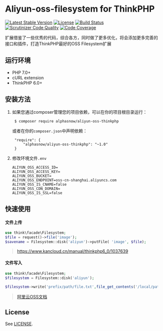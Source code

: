 # Aliyun-oss-filesystem for ThinkPHP

[![Latest Stable Version](https://poser.pugx.org/alphasnow/aliyun-oss-thinkphp/v/stable)](https://packagist.org/packages/alphasnow/aliyun-oss-thinkphp)
[![License](https://poser.pugx.org/alphasnow/aliyun-oss-thinkphp/license)](https://packagist.org/packages/alphasnow/aliyun-oss-thinkphp)
[![Build Status](https://travis-ci.com/alphasnow/aliyun-oss-thinkphp.svg?branch=master)](https://travis-ci.com/alphasnow/aliyun-oss-thinkphp)
[![Scrutinizer Code Quality](https://scrutinizer-ci.com/g/alphasnow/aliyun-oss-thinkphp/badges/quality-score.png?b=master)](https://scrutinizer-ci.com/g/alphasnow/aliyun-oss-thinkphp/?branch=master)
[![Code Coverage](https://scrutinizer-ci.com/g/alphasnow/aliyun-oss-thinkphp/badges/coverage.png?b=master)](https://scrutinizer-ci.com/g/alphasnow/aliyun-oss-thinkphp/?branch=master)


扩展借鉴了一些优秀的代码，综合各方，同时做了更多优化，将会添加更多完善的接口和插件，打造ThinkPHP最好的OSS Filesystem扩展

## 运行环境
- PHP 7.0+
- cURL extension
- ThinkPHP 6.0+

## 安装方法
1. 如果您通过composer管理您的项目依赖，可以在你的项目根目录运行：

        $ composer require alphasnow/aliyun-oss-thinkphp

   或者在你的`composer.json`中声明依赖：

        "require": {
            "alphasnow/aliyun-oss-thinkphp": "~1.0"
        }

2. 修改环境文件`.env`
    ```
    ALIYUN_OSS_ACCESS_ID=
    ALIYUN_OSS_ACCESS_KEY=
    ALIYUN_OSS_BUCKET=
    ALIYUN_OSS_ENDPOINT=oss-cn-shanghai.aliyuncs.com
    ALIYUN_OSS_IS_CNAME=false
    ALIYUN_OSS_CDN_DOMAIN=
    ALIYUN_OSS_IS_SSL=false
    ```

## 快速使用

#### 文件上传
```php
use think\facade\Filesystem;
$file = request()->file('image');
$savename = Filesystem::disk('aliyun')->putFile( 'image', $file);
```

> https://www.kancloud.cn/manual/thinkphp6_0/1037639

#### 文件写入
```php
use think\facade\Filesystem;
$filesystem = Filesystem::disk('aliyun');

$filesystem->write('prefix/path/file.txt',file_get_contents('/local/path/file.txt'));
```

> [阿里云OSS文档](https://help.aliyun.com/document_detail/32099.html?spm=5176.doc31981.6.335.eqQ9dM)

## License
See [LICENSE](LICENSE).